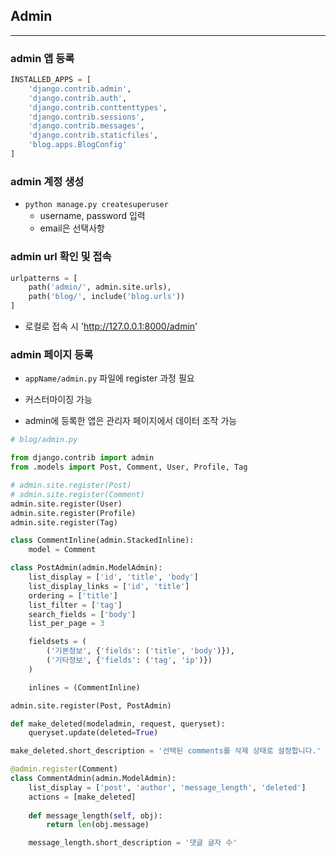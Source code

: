 ## Admin

---

### admin 앱 등록

```python
INSTALLED_APPS = [
    'django.contrib.admin', 
    'django.contrib.auth', 
    'django.contrib.conttenttypes', 
    'django.contrib.sessions', 
    'django.contrib.messages', 
    'django.contrib.staticfiles', 
    'blog.apps.BlogConfig'
]

```

### admin 계정 생성

- `python manage.py createsuperuser`
    - username, password 입력
    - email은 선택사항

### admin url 확인 및 접속

```python
urlpatterns = [
    path('admin/', admin.site.urls), 
    path('blog/', include('blog.urls'))
]

```

- 로컬로 접속 시 'http://127.0.0.1:8000/admin'

### admin 페이지 등록

- `appName/admin.py` 파일에 register 과정 필요

- 커스터마이징 가능

- admin에 등록한 앱은 관리자 페이지에서 데이터 조작 가능

```python
# blog/admin.py

from django.contrib import admin
from .models import Post, Comment, User, Profile, Tag

# admin.site.register(Post)
# admin.site.register(Comment)
admin.site.register(User)
admin.site.register(Profile)
admin.site.register(Tag)

class CommentInline(admin.StackedInline):
    model = Comment

class PostAdmin(admin.ModelAdmin):
    list_display = ['id', 'title', 'body']
    list_display_links = ['id', 'title']
    ordering = ['title']
    list_filter = ['tag']
    search_fields = ['body']
    list_per_page = 3

    fieldsets = (
        ('기본정보', {'fields': ('title', 'body')}), 
        ('기타정보', {'fields': ('tag', 'ip')})
    )

    inlines = (CommentInline)

admin.site.register(Post, PostAdmin)

def make_deleted(modeladmin, request, queryset):
    queryset.update(deleted=True)

make_deleted.short_description = '선택된 comments를 삭제 상태로 설정합니다.'

@admin.register(Comment)
class CommentAdmin(admin.ModelAdmin):
    list_display = ['post', 'author', 'message_length', 'deleted']
    actions = [make_deleted]
    
    def message_length(self, obj):
        return len(obj.message)

    message_length.short_description = '댓글 글자 수'

```
